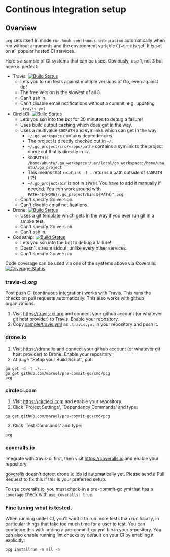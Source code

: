 Continous Integration setup
===========================

## Overview

`pcg` sets itself in mode `run-hook continuous-integration` automatically when
run without arguments and the environment variable `CI=true` is set. It is set
on all popular hosted CI services.

Here's a sample of CI systems that can be used. Obviously, use 1, not 3 but none
is perfect:

  - Travis: [![Build Status](https://travis-ci.org/maruel/pre-commit-go.svg?branch=master)](https://travis-ci.org/maruel/pre-commit-go)
    - Lets you to run tests against multiple versions of Go, even against tip!
    - The free version is the slowest of all 3.
    - Can't ssh in.
    - Can't disable email notifications without a commit, e.g. updating
      `.travis.yml`.
  - CircleCI: [![Build Status](https://circleci.com/gh/maruel/pre-commit-go.svg?style=shield&circle-token=:circle-token)](https://circleci.com/gh/maruel/pre-commit-go)
    - Lets you ssh into the bot for 30 minutes to debug a failure!
    - Uses build output caching which does get in the way.
    - Uses a multivalue `$GOPATH` and symlinks which can get in the way:
      - `~/.go_workspace` contains dependencies.
      - The project is directly checked out in `~/`.
      - `~/.go_project/src/<repo/path>` contains a symlink to the project
        checkout that is directly in `~/`.
      - `$GOPATH` is
        `/home/ubuntu/.go_workspace:/usr/local/go_workspace:/home/ubuntu/.go_project`
      - This means that `readlink -f .` returns a path outside of `$GOPATH`
        (!?!)
      - `~/.go_project/bin` is not in `$PATH`. You have to add it manually if
        needed. You can work around with
        `PATH="${HOME}/.go_project/bin:${PATH}" pcg`
    - Can't specify Go version.
    - Can't disable email notifications.
  - Drone: [![Build Status](https://drone.io/github.com/maruel/pre-commit-go/status.png)](https://drone.io/github.com/maruel/pre-commit-go/latest)
    - Uses a git template which gets in the way if you ever run git in a smoke
      test.
    - Can't specify Go version.
    - Can't ssh in.
  - Codeship: [![Build Status](https://codeship.com/projects/86965/status?branch=master)](https://codeship.com/projects/86965)
    - Lets you ssh into the bot to debug a failure!
    - Doesn't stream stdout, unlike every other services.
    - Can't specify Go version.

Code coverage can be used via one of the systems above via Coveralls:
[![Coverage Status](https://coveralls.io/repos/maruel/pre-commit-go/badge.svg?branch=master)](https://coveralls.io/r/maruel/pre-commit-go?branch=master)


### travis-ci.org

Post push CI (continuous integration) works with Travis. This
runs the checks on pull requests automatically! This also works with
github organizations.

   1. Visit https://travis-ci.org and connect your github account (or whatever
      git host provider) to Travis. Enable your repository.
   2. Copy
      [sample/travis.yml](https://github.com/maruel/pre-commit-go/blob/master/sample/travis.yml)
      as `.travis.yml` in your repository and push it.


### drone.io

   1. Visit https://drone.io and connect your github account (or whatever git
      host provider) to Drone. Enable your repository.
   2. At page "Setup your Build Script", put:

    go get -d -t ./...
    go get github.com/maruel/pre-commit-go/cmd/pcg
    pcg


### circleci.com


   1. Visit https://circleci.com and enable your repository.
   2. Click 'Project Settings', 'Dependency Commands' and type:

    go get github.com/maruel/pre-commit-go/cmd/pcg

   3. Click 'Test Commands' and type:

    pcg


### coveralls.io

Integrate with travis-ci first, then visit https://coveralls.io and enable your
repository.

[goveralls](https://github.com/mattn/goveralls) doesn't detect drone.io job id
automatically yet. Please send a Pull Request to fix this if this is your
preferred setup.

To use coveralls.io, you must check-in a pre-commit-go.yml that has a `coverage`
check with `use_coveralls: true`.


### Fine tuning what is tested.

When running under CI, you'll want it to run more tests than run locally, in
particular things that take too much time for a user to test. You can configure
this with adding a pre-commit-go.yml file in your repository. You can also
enable running lint checks by default on your CI by enabling it explicitly:

    pcg installrun -m all -a

